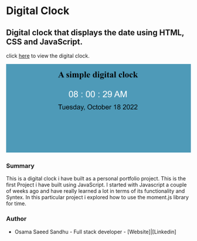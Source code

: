 # Digital Clock 

## Digital clock that displays the date using HTML, CSS and JavaScript.  

click [here]() to view the digital clock.

![Digital clock](clock.png)

### Summary
This is a digital clock i have built as a personal portfolio project. This is the first Project i have built using JavaScript. 
I started with Javascript a couple of weeks ago and have really learned a lot in terms of its functionality and Syntex. In this 
particular project i explored how to use the moment.js library for time.

### Author
- Osama Saeed Sandhu - Full stack developer - [Website]|[Linkedin]